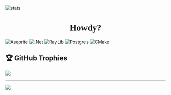 ![stats](https://pixel-profile-ui.vercel.app/api/github-stats?username=Kiralaine&screen_effect=true&include_all_commits=true&pixelate_avatar=false&theme=road_trip&theme=road_trip&color=%23ffffffFF)

<h1 style="font-family:'Press Start 2P',cursive;text-align:center;">
  Howdy?
</h1>
<link href="https://fonts.googleapis.com/css2?family=Press+Start+2P&display=swap" rel="stylesheet">

![Aseprite](https://img.shields.io/badge/Aseprite-FFFFFF?style=for-the-badge&logo=Aseprite&logoColor=#7D929E) ![.Net](https://img.shields.io/badge/.NET-5C2D91?style=for-the-badge&logo=.net&logoColor=white) ![RayLib](https://img.shields.io/badge/RAYLIB-FFFFFF?style=for-the-badge&logo=raylib&logoColor=black) ![Postgres](https://img.shields.io/badge/postgres-%23316192.svg?style=for-the-badge&logo=postgresql&logoColor=white) ![CMake](https://img.shields.io/badge/CMake-%23008FBA.svg?style=for-the-badge&logo=cmake&logoColor=white)

## 🏆 GitHub Trophies
![](https://github-profile-trophy.vercel.app/?username=Kiralaine&theme=radical&no-frame=false&no-bg=true&margin-w=4)

---
[![](https://visitcount.itsvg.in/api?id=Kiralaine&icon=0&color=0)](https://visitcount.itsvg.in)

